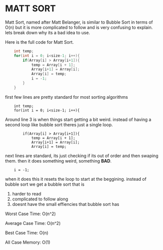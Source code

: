 # MATT SORT

Matt Sort, named after Matt Belanger, is similar to Bubble Sort in terms of O(n) but it is more complicated to follow and is very confusing to explain. lets break down why its a bad idea to use.

Here is the full code for Matt Sort.

```c
    int temp;
    for(int i = 0; i<size-1; i++){
        if(Array[i] > Array[i+1]){
            temp = Array[i + 1];
            Array[i+1] = Array[i];
            Array[i] = temp;
            i = -1;
        }
    }

```
first few lines are pretty standard for most sorting algorithms

```
    int temp;
    for(int i = 0; i<size-1; i++){
```
Around line 3 is when things start getting a bit weird. instead of having a second loop like bubble sort theres just a single loop.

```
        if(Array[i] > Array[i+1]){
            temp = Array[i + 1];
            Array[i+1] = Array[i];
            Array[i] = temp;
```

next lines are standard, its just checking if its out of order and then swaping them. then it does something weird, something **BAD**.

```
    i = -1;
```

when it does this it resets the loop to start at the beggining. instead of bubble sort we get a bubble sort that is 

1. harder to read
1. complicated to follow along
1. doesnt have the small effiencies that bubble sort has

Worst Case Time: O(n^2)

Average Case Time: O(n^2)

Best Case Time: O(n)

All Case Memory: O(1)
